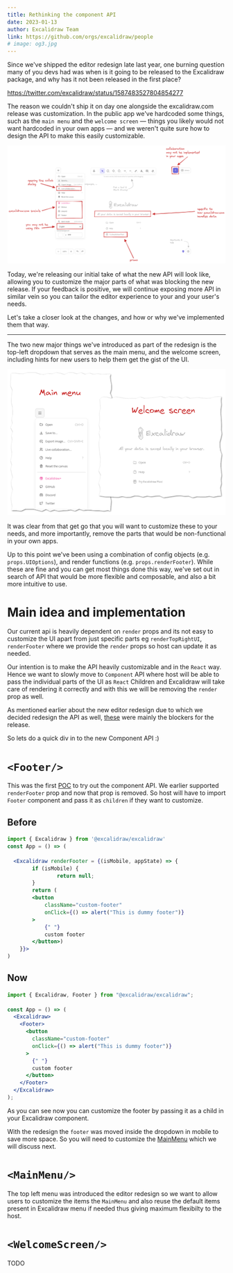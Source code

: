 ```yaml
---
title: Rethinking the component API
date: 2023-01-13
author: Excalidraw Team
link: https://github.com/orgs/excalidraw/people
# image: og3.jpg
---
```


<!-- end -->

Since we've shipped the editor redesign late last year, one burning question many of you devs had was when is it going to be released to the Excalidraw package, and why has it not been released in the first place?

https://twitter.com/excalidraw/status/1587483527804854277

The reason we couldn't ship it on day one alongside the excalidraw.com release was customization. In the public app we've hardcoded some things, such as the `main menu` and the `welcome screen` — things you likely would not want hardcoded in your own apps — and we weren't quite sure how to design the API to make this easily customizable.

![Custom UI on excalidraw.com](./excalidraw-custom-ui.png)

Today, we're releasing our initial take of what the new API will look like, allowing you to customize the major parts of what was blocking the new release. If your feedback is positive, we will continue exposing more API in similar vein so you can tailor the editor experience to your and your user's needs.

Let's take a closer look at the changes, and how or why we've implemented them that way.

---

The two new major things we've introduced as part of the redesign is the top-left dropdown that serves as the main menu, and the welcome screen, including hints for new users to help them get the gist of the UI.

![Main components to customize](./main-components.png)

It was clear from that get go that you will want to customize these to your needs, and more importantly, remove the parts that would be non-functional in your own apps.

Up to this point we've been using a combination of config objects (e.g. `props.UIOptions`), and render functions (e.g. `props.renderFooter`). While these are fine and you can get most things done this way, we've set out in search of API that would be more flexible and composable, and also a bit more intuitive to use.

<!-- TODO -->

# Main idea and implementation

Our current api is heavily dependent on `render` props and its not easy to customize the UI apart from just specific parts eg `renderTopRightUI`, `renderFooter` where we provide the `render` props so host can update it as needed.

Our intention is to make the API heavily customizable and in the `React` way. Hence we want to slowly move to `Component` API where host will be able to pass the individual parts of the UI as `React` Children and Excalidraw will take care of rendering it correctly and with this we will be removing the `render` prop as well.

As mentioned earlier about the new editor redesign due to which we decided redesign the API as well, [these](https://github.com/excalidraw/excalidraw/issues/5960) were mainly the blockers for the release.

So lets do a quick div in to the new Component API :)

# `<Footer/>`

This was the first [POC](https://github.com/excalidraw/excalidraw/pull/5970) to try out the component API. We earlier supported `renderFooter` prop and now that prop is removed. So host will have to import `Footer` component and pass it as `children` if they want to customize.

## Before

```jsx
import { Excalidraw } from '@excalidraw/excalidraw'
const App = () => (

  <Excalidraw renderFooter = {(isMobile, appState) => {
		if (isMobile) {
				return null;
		}
		return (
		<button
			className="custom-footer"
			onClick={() => alert("This is dummy footer")}
		>
			{" "}
			custom footer
		</button>)
	}}>
)
```

## Now

```jsx
import { Excalidraw, Footer } from "@excalidraw/excalidraw";

const App = () => (
  <Excalidraw>
    <Footer>
      <button
        className="custom-footer"
        onClick={() => alert("This is dummy footer")}
      >
        {" "}
        custom footer
      </button>
    </Footer>
  </Excalidraw>
);
```

As you can see now you can customize the footer by passing it as a child in your Excalidraw component.

With the redesign the `footer` was moved inside the dropdown in mobile to save more space. So you will need to customize the [MainMenu](#MainMenu) which we will discuss next.

# `<MainMenu/>`

The top left menu was introduced the editor redesign so we want to allow users to customize the items the `MainMenu` and also reuse the default items present in Excalidraw menu if needed thus giving maximum flexibilty to the host.

# `<WelcomeScreen/>`

TODO
